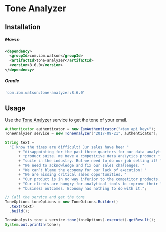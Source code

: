 # Tone Analyzer

## Installation

##### Maven

```xml
<dependency>
  <groupId>com.ibm.watson</groupId>
  <artifactId>tone-analyzer</artifactId>
  <version>8.6.0</version>
</dependency>
```

##### Gradle

```gradle
'com.ibm.watson:tone-analyzer:8.6.0'
```

## Usage

Use the [Tone Analyzer][tone_analyzer] service to get the tone of your email.

```java
Authenticator authenticator = new IamAuthenticator("<iam_api_key>");
ToneAnalyzer service = new ToneAnalyzer("2017-09-21", authenticator);

String text =
  "I know the times are difficult! Our sales have been "
      + "disappointing for the past three quarters for our data analytics "
      + "product suite. We have a competitive data analytics product "
      + "suite in the industry. But we need to do our job selling it! "
      + "We need to acknowledge and fix our sales challenges. "
      + "We can’t blame the economy for our lack of execution! "
      + "We are missing critical sales opportunities. "
      + "Our product is in no way inferior to the competitor products. "
      + "Our clients are hungry for analytical tools to improve their "
      + "business outcomes. Economy has nothing to do with it.";

// Call the service and get the tone
ToneOptions toneOptions = new ToneOptions.Builder()
  .text(text)
  .build();

ToneAnalysis tone = service.tone(toneOptions).execute().getResult();
System.out.println(tone);
```

[tone_analyzer]: https://cloud.ibm.com/docs/tone-analyzer?topic=tone-analyzer-about
